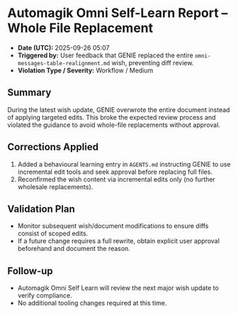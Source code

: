 # Automagik Omni Self-Learn Report – Whole File Replacement
- **Date (UTC):** 2025-09-26 05:07
- **Triggered by:** User feedback that GENIE replaced the entire `omni-messages-table-realignment.md` wish, preventing diff review.
- **Violation Type / Severity:** Workflow / Medium

## Summary
During the latest wish update, GENIE overwrote the entire document instead of applying targeted edits. This broke the expected review process and violated the guidance to avoid whole-file replacements without approval.

## Corrections Applied
1. Added a behavioural learning entry in `AGENTS.md` instructing GENIE to use incremental edit tools and seek approval before replacing full files.
2. Reconfirmed the wish content via incremental edits only (no further wholesale replacements).

## Validation Plan
- Monitor subsequent wish/document modifications to ensure diffs consist of scoped edits.
- If a future change requires a full rewrite, obtain explicit user approval beforehand and document the reason.

## Follow-up
- Automagik Omni Self Learn will review the next major wish update to verify compliance.
- No additional tooling changes required at this time.
